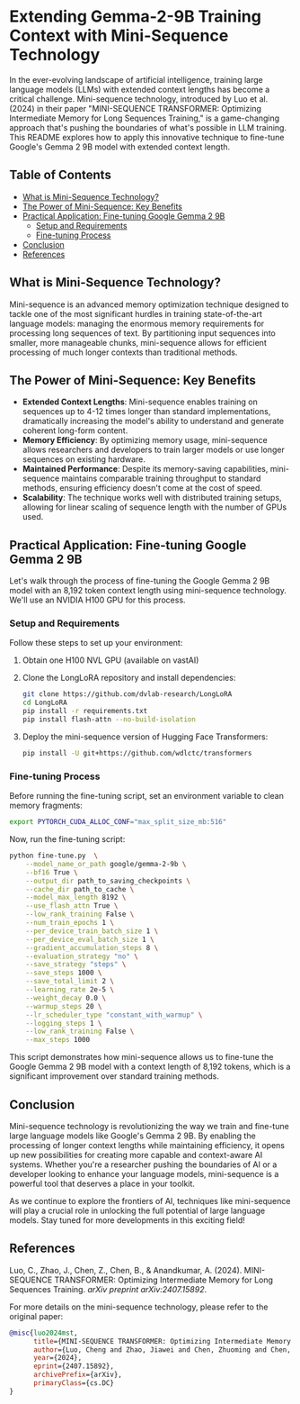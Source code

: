 # Extending Gemma-2-9B Training Context with Mini-Sequence Technology

In the ever-evolving landscape of artificial intelligence, training large language models (LLMs) with extended context lengths has become a critical challenge. Mini-sequence technology, introduced by Luo et al. (2024) in their paper "MINI-SEQUENCE TRANSFORMER: Optimizing Intermediate Memory for Long Sequences Training," is a game-changing approach that's pushing the boundaries of what's possible in LLM training. This README explores how to apply this innovative technique to fine-tune Google's Gemma 2 9B model with extended context length.

## Table of Contents

- [What is Mini-Sequence Technology?](#what-is-mini-sequence-technology)
- [The Power of Mini-Sequence: Key Benefits](#the-power-of-mini-sequence-key-benefits)
- [Practical Application: Fine-tuning Google Gemma 2 9B](#practical-application-fine-tuning-google-gemma-2-9b)
  - [Setup and Requirements](#setup-and-requirements)
  - [Fine-tuning Process](#fine-tuning-process)
- [Conclusion](#conclusion)
- [References](#references)

## What is Mini-Sequence Technology?

Mini-sequence is an advanced memory optimization technique designed to tackle one of the most significant hurdles in training state-of-the-art language models: managing the enormous memory requirements for processing long sequences of text. By partitioning input sequences into smaller, more manageable chunks, mini-sequence allows for efficient processing of much longer contexts than traditional methods.

## The Power of Mini-Sequence: Key Benefits

- **Extended Context Lengths**: Mini-sequence enables training on sequences up to 4-12 times longer than standard implementations, dramatically increasing the model's ability to understand and generate coherent long-form content.
- **Memory Efficiency**: By optimizing memory usage, mini-sequence allows researchers and developers to train larger models or use longer sequences on existing hardware.
- **Maintained Performance**: Despite its memory-saving capabilities, mini-sequence maintains comparable training throughput to standard methods, ensuring efficiency doesn't come at the cost of speed.
- **Scalability**: The technique works well with distributed training setups, allowing for linear scaling of sequence length with the number of GPUs used.

## Practical Application: Fine-tuning Google Gemma 2 9B

Let's walk through the process of fine-tuning the Google Gemma 2 9B model with an 8,192 token context length using mini-sequence technology. We'll use an NVIDIA H100 GPU for this process.

### Setup and Requirements

Follow these steps to set up your environment:

1. Obtain one H100 NVL GPU (available on vastAI)

2. Clone the LongLoRA repository and install dependencies:

   ```bash
   git clone https://github.com/dvlab-research/LongLoRA
   cd LongLoRA
   pip install -r requirements.txt
   pip install flash-attn --no-build-isolation
   ```

3. Deploy the mini-sequence version of Hugging Face Transformers:

   ```bash
   pip install -U git+https://github.com/wdlctc/transformers
   ```

### Fine-tuning Process

Before running the fine-tuning script, set an environment variable to clean memory fragments:

```bash
export PYTORCH_CUDA_ALLOC_CONF="max_split_size_mb:516"
```

Now, run the fine-tuning script:

```bash
python fine-tune.py  \
    --model_name_or_path google/gemma-2-9b \
    --bf16 True \
    --output_dir path_to_saving_checkpoints \
    --cache_dir path_to_cache \
    --model_max_length 8192 \
    --use_flash_attn True \
    --low_rank_training False \
    --num_train_epochs 1 \
    --per_device_train_batch_size 1 \
    --per_device_eval_batch_size 1 \
    --gradient_accumulation_steps 8 \
    --evaluation_strategy "no" \
    --save_strategy "steps" \
    --save_steps 1000 \
    --save_total_limit 2 \
    --learning_rate 2e-5 \
    --weight_decay 0.0 \
    --warmup_steps 20 \
    --lr_scheduler_type "constant_with_warmup" \
    --logging_steps 1 \
    --low_rank_training False \
    --max_steps 1000
```

This script demonstrates how mini-sequence allows us to fine-tune the Google Gemma 2 9B model with a context length of 8,192 tokens, which is a significant improvement over standard training methods.

## Conclusion

Mini-sequence technology is revolutionizing the way we train and fine-tune large language models like Google's Gemma 2 9B. By enabling the processing of longer context lengths while maintaining efficiency, it opens up new possibilities for creating more capable and context-aware AI systems. Whether you're a researcher pushing the boundaries of AI or a developer looking to enhance your language models, mini-sequence is a powerful tool that deserves a place in your toolkit.

As we continue to explore the frontiers of AI, techniques like mini-sequence will play a crucial role in unlocking the full potential of large language models. Stay tuned for more developments in this exciting field!

## References

Luo, C., Zhao, J., Chen, Z., Chen, B., & Anandkumar, A. (2024). MINI-SEQUENCE TRANSFORMER: Optimizing Intermediate Memory for Long Sequences Training. *arXiv preprint arXiv:2407.15892*.

For more details on the mini-sequence technology, please refer to the original paper:

```bibtex
@misc{luo2024mst,
      title={MINI-SEQUENCE TRANSFORMER: Optimizing Intermediate Memory for Long Sequences Training}, 
      author={Luo, Cheng and Zhao, Jiawei and Chen, Zhuoming and Chen, Beidi and Anandkumar, Anima},
      year={2024},
      eprint={2407.15892},
      archivePrefix={arXiv},
      primaryClass={cs.DC}
}
```

